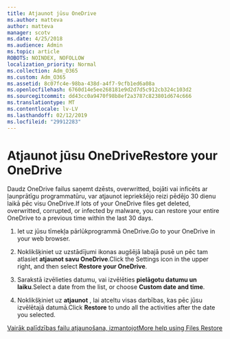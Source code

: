 ```yaml
---
title: Atjaunot jūsu OneDrive
ms.author: matteva
author: matteva
manager: scotv
ms.date: 4/25/2018
ms.audience: Admin
ms.topic: article
ROBOTS: NOINDEX, NOFOLLOW
localization_priority: Normal
ms.collection: Adm_O365
ms.custom: Adm_O365
ms.assetid: 8c07fc4e-98ba-438d-a4f7-9cfb1ed6a08a
ms.openlocfilehash: 6760d14e5ee268181e9d2d7d5c912cb324c103d2
ms.sourcegitcommit: dd43cc0a9470f98b8ef2a3787c823801d674c666
ms.translationtype: MT
ms.contentlocale: lv-LV
ms.lasthandoff: 02/12/2019
ms.locfileid: "29912283"
---
```

# <a name="restore-your-onedrive"></a><span data-ttu-id="2afd6-102">Atjaunot jūsu OneDrive</span><span class="sxs-lookup"><span data-stu-id="2afd6-102">Restore your OneDrive</span></span>

<span data-ttu-id="2afd6-103">Daudz OneDrive failus saņemt dzēsts, overwritted, bojāti vai inficēts ar ļaunprātīgu programmatūru, var atjaunot iepriekšējo reizi pēdējo 30 dienu laikā pēc visu OneDrive.</span><span class="sxs-lookup"><span data-stu-id="2afd6-103">If lots of your OneDrive files get deleted, overwritted, corrupted, or infected by malware, you can restore your entire OneDrive to a previous time within the last 30 days.</span></span>
  
1. <span data-ttu-id="2afd6-104">Iet uz jūsu tīmekļa pārlūkprogrammā OneDrive.</span><span class="sxs-lookup"><span data-stu-id="2afd6-104">Go to your OneDrive in your web browser.</span></span>
    
2. <span data-ttu-id="2afd6-105">Noklikšķiniet uz uzstādījumi ikonas augšējā labajā pusē un pēc tam atlasiet **atjaunot savu OneDrive**.</span><span class="sxs-lookup"><span data-stu-id="2afd6-105">Click the Settings icon in the upper right, and then select **Restore your OneDrive**.</span></span>
    
3. <span data-ttu-id="2afd6-106">Sarakstā izvēlieties datumu, vai izvēlēties **pielāgotu datumu un laiku**.</span><span class="sxs-lookup"><span data-stu-id="2afd6-106">Select a date from the list, or choose **Custom date and time**.</span></span>
    
4. <span data-ttu-id="2afd6-107">Noklikšķiniet uz **atjaunot** , lai atceltu visas darbības, kas pēc jūsu izvēlētajā datumā.</span><span class="sxs-lookup"><span data-stu-id="2afd6-107">Click **Restore** to undo all the activities after the date you selected.</span></span> 
    
[<span data-ttu-id="2afd6-108">Vairāk palīdzības failu atjaunošana, izmantojot</span><span class="sxs-lookup"><span data-stu-id="2afd6-108">More help using Files Restore</span></span>](https://go.microsoft.com/fwlink/?linkid=872874)
  

